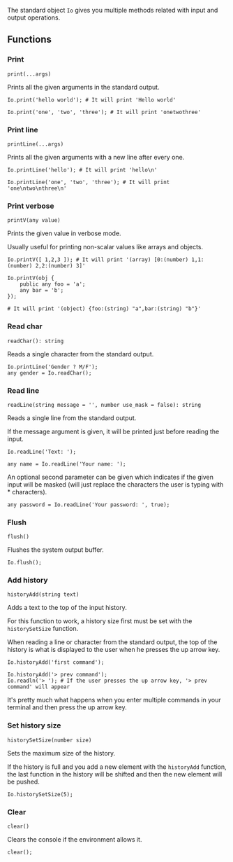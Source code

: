 The standard object `Io` gives you multiple methods related with input and output operations.

## Functions

### Print

`print(...args)`

Prints all the given arguments in the standard output.

```borealis
Io.print('hello world'); # It will print 'Hello world'
```

```borealis
Io.print('one', 'two', 'three'); # It will print 'onetwothree'
```

### Print line

`printLine(...args)`

Prints all the given arguments with a new line after every one.

```borealis
Io.printLine('hello'); # It will print 'hello\n'
```

```borealis
Io.printLine('one', 'two', 'three'); # It will print 'one\ntwo\nthree\n'
```

### Print verbose

`printV(any value)`

Prints the given value in verbose mode.

Usually useful for printing non-scalar values like arrays and objects.

```borealis
Io.printV([ 1,2,3 ]); # It will print '(array) [0:(number) 1,1:(number) 2,2:(number) 3]'
```

```borealis
Io.printV(obj {
    public any foo = 'a';
    any bar = 'b';
});

# It will print '(object) {foo:(string) "a",bar:(string) "b"}'
```

### Read char

`readChar(): string`

Reads a single character from the standard output.

```borealis
Io.printLine('Gender ? M/F');
any gender = Io.readChar();
```

### Read line

`readLine(string message = '', number use_mask = false): string`

Reads a single line from the standard output.

If the message argument is given, it will be printed just before reading the input.

```borealis
Io.readLine('Text: ');
```

```borealis
any name = Io.readLine('Your name: ');
```

An optional second parameter can be given which indicates if the given input will be masked (will just replace the characters the user is typing with * characters).

```borealis
any password = Io.readLine('Your password: ', true);
```

### Flush

`flush()`

Flushes the system output buffer.

```borealis
Io.flush();
```

### Add history

`historyAdd(string text)`

Adds a text to the top of the input history.

For this function to work, a history size first must be set with the `historySetSize` function.

When reading a line or character from the standard output, the top of the history is what is displayed to the user when he presses the up arrow key.

```borealis
Io.historyAdd('first command');
```

```borealis
Io.historyAdd('> prev command');
Io.readln('> '); # If the user presses the up arrow key, '> prev command' will appear
```

It's pretty much what happens when you enter multiple commands in your terminal and then press the up arrow key.

### Set history size

`historySetSize(number size)`

Sets the maximum size of the history.

If the history is full and you add a new element with the `historyAdd` function, the last function in the history will be shifted and then the new element will be pushed.

```borealis
Io.historySetSize(5);
```

### Clear

`clear()`

Clears the console if the environment allows it.

```borealis
clear();
```
